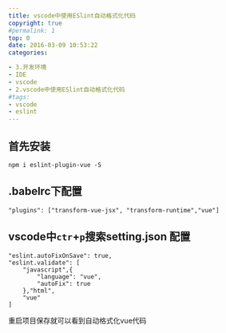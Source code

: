 ```yaml
---
title: vscode中使用ESlint自动格式化代码
copyright: true
#permalink: 1
top: 0
date: 2016-03-09 10:53:22
categories:

- 3.开发环境
- IDE
- vscode
- 2.vscode中使用ESlint自动格式化代码
#tags:
- vscode
- eslint
---
```

## 首先安装
```
npm i eslint-plugin-vue -S
```
## .babelrc下配置
```
"plugins": ["transform-vue-jsx", "transform-runtime","vue"]
```
## vscode中`ctr`+`p`搜索setting.json 配置
```
"eslint.autoFixOnSave": true,
"eslint.validate": [
    "javascript",{
        "language": "vue",
        "autoFix": true
    },"html",
    "vue"
]
```

重启项目保存就可以看到自动格式化vue代码